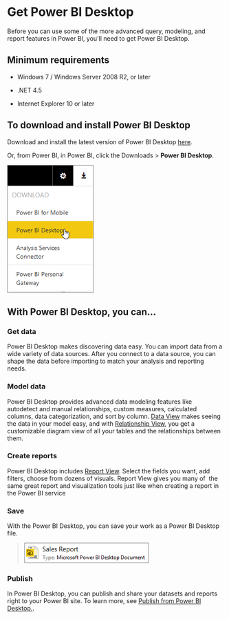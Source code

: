 ﻿<properties 
   pageTitle="Get Power BI Desktop"
   description="Get Power BI Desktop"
   services="powerbi" 
   documentationCenter="" 
   authors="v-anpasi" 
   manager="mblythe" 
   editor=""
   tags=""/>
 
<tags
   ms.service="powerbi"
   ms.devlang="NA"
   ms.topic="article"
   ms.tgt_pltfrm="NA"
   ms.workload="powerbi"
   ms.date="09/28/2015"
   ms.author="v-anpasi"/>
# Get Power BI Desktop

Before you can use some of the more advanced query, modeling, and report features in Power BI, you'll need to get Power BI Desktop.

## Minimum requirements

-   Windows 7 / Windows Server 2008 R2, or later

-   .NET 4.5

-   Internet Explorer 10 or later

## To download and install Power BI Desktop

Download and install the latest version of Power BI Desktop [here](http://go.microsoft.com/fwlink/?LinkID=521662).

Or, from Power BI, in Power BI, click the Downloads \> **Power BI Desktop**.

![](media/powerbi-desktop-get-the-desktop/GetPBID_Downloads.png)

## With Power BI Desktop, you can...

### Get data

Power BI Desktop makes discovering data easy. You can import data from a wide variety of data sources. After you connect to a data source, you can shape the data before importing to match your analysis and reporting needs.

### Model data

Power BI Desktop provides advanced data modeling features like autodetect and manual relationships, custom measures, calculated columns, data categorization, and sort by column. [Data View](powerbi-desktop-data-view.md-data-view-in-power-bi-desktop) makes seeing the data in your model easy, and with [Relationship View](powerbi-desktop-relationship-view.md-relationship-view-in-power-bi-desktop), you get a customizable diagram view of all your tables and the relationships between them. 

### Create reports

Power BI Desktop includes [Report View](powerbi-desktop-report-view.md-report-view-in-power-bi-desktop). Select the fields you want, add filters, choose from dozens of visuals. Report View gives you many of  the same great report and visualization tools just like when creating a report in the Power BI service 

### Save

With the Power BI Desktop, you can save your work as a Power BI Desktop file.
> ![](media/powerbi-desktop-get-the-desktop/PBI_GetPBIDesignerPreview_SavedFile.png)
> 

### Publish

In Power BI Desktop, you can publish and share your datasets and reports right to your Power BI site. To learn more, see [Publish from Power BI Desktop.](powerbi-desktop-upload-desktop-files.md).

